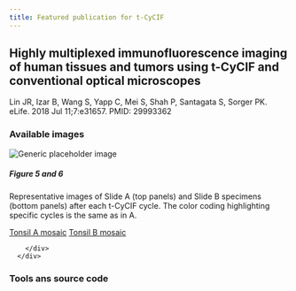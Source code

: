 ```yaml
---
title: Featured publication for t-CyCIF
---
```

<h2 class="h2">
    Highly multiplexed immunofluorescence imaging of human tissues and tumors using t-CyCIF 
    and conventional optical microscopes
</h2>
<p class="lead">
    Lin JR, Izar B, Wang S, Yapp C, Mei S, Shah P, Santagata S, Sorger PK. <br>
    eLife. 2018 Jul 11;7:e31657. PMID: 29993362
</p>

<h3>Available images</h3>
<div class="media">
        <img class="mr-3 w-25" src="{{ "/assets/img/lin-elife-2018/figure5.jpg" | absolute_url }}" alt="Generic placeholder image">
        <div class="media-body">
          <h5 class="mt-0">Figure 5 and 6</h5>
          <p>
              Representative images of Slide A (top panels) and
              Slide B specimens (bottom panels) after each t-CyCIF cycle. The color coding highlighting specific cycles is
              the same as in A.
            </p>
            <a class="btn btn-outline-primary" href="https://omero.hms.harvard.edu/webgateway/img_detail/514684/?dataset=3174">Tonsil A mosaic</a>
            <a class="btn btn-outline-primary" href="https://omero.hms.harvard.edu/webgateway/img_detail/514687/?dataset=3175">Tonsil B mosaic</a>
            
        </div>
      </div>

<h3>Tools ans source code</h3>